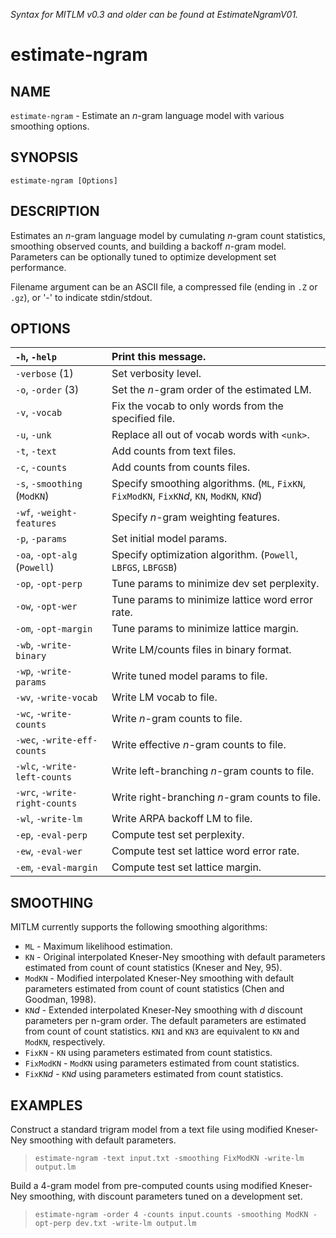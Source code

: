 _Syntax for MITLM v0.3 and older can be found at EstimateNgramV01._

# estimate-ngram #

## NAME ##

`estimate-ngram` - Estimate an _n_-gram language model with various smoothing options.

## SYNOPSIS ##

```
estimate-ngram [Options]
```

## DESCRIPTION ##

Estimates an _n_-gram language model by cumulating _n_-gram count statistics,
smoothing observed counts, and building a backoff _n_-gram model.  Parameters
can be optionally tuned to optimize development set performance.

Filename argument can be an ASCII file, a compressed file (ending in `.Z` or `.gz`),
or '-' to indicate stdin/stdout.

## OPTIONS ##

| `-h`, `-help`                 | Print this message. |
|:------------------------------|:--------------------|
| `-verbose` (1)                | Set verbosity level. |
| `-o`, `-order` (3)            | Set the _n_-gram order of the estimated LM. |
| `-v`, `-vocab`                | Fix the vocab to only words from the specified file. |
| `-u`, `-unk`                  | Replace all out of vocab words with `<unk>`. |
| `-t`, `-text`                 | Add counts from text files. |
| `-c`, `-counts`               | Add counts from counts files. |
| `-s`, `-smoothing` (`ModKN`)  | Specify smoothing algorithms.  (`ML`, `FixKN`, `FixModKN`, `FixKN`_d_, `KN`, `ModKN`, `KN`_d_) |
| `-wf`, `-weight-features`     | Specify _n_-gram weighting features. |
| `-p`, `-params`               | Set initial model params. |
| `-oa`, `-opt-alg` (`Powell`)  | Specify optimization algorithm.  (`Powell`, `LBFGS`, `LBFGSB`) |
| `-op`, `-opt-perp`            | Tune params to minimize dev set perplexity. |
| `-ow`, `-opt-wer`             | Tune params to minimize lattice word error rate. |
| `-om`, `-opt-margin`          | Tune params to minimize lattice margin. |
| `-wb`, `-write-binary`        | Write LM/counts files in binary format. |
| `-wp`, `-write-params`        | Write tuned model params to file. |
| `-wv`, `-write-vocab`         | Write LM vocab to file. |
| `-wc`, `-write-counts`        | Write _n_-gram counts to file. |
| `-wec`, `-write-eff-counts`   | Write effective _n_-gram counts to file. |
| `-wlc`, `-write-left-counts`  | Write left-branching _n_-gram counts to file. |
| `-wrc`, `-write-right-counts` | Write right-branching _n_-gram counts to file. |
| `-wl`, `-write-lm`            | Write ARPA backoff LM to file. |
| `-ep`, `-eval-perp`           | Compute test set perplexity. |
| `-ew`, `-eval-wer`            | Compute test set lattice word error rate. |
| `-em`, `-eval-margin`         | Compute test set lattice margin. |


## SMOOTHING ##

MITLM currently supports the following smoothing algorithms:

  * `ML` - Maximum likelihood estimation.
  * `KN` - Original interpolated Kneser-Ney smoothing with default parameters estimated from count of count statistics (Kneser and Ney, 95).
  * `ModKN` - Modified interpolated Kneser-Ney smoothing with default parameters estimated from count of count statistics (Chen and Goodman, 1998).
  * `KN`_d_ - Extended interpolated Kneser-Ney smoothing with _d_ discount parameters per n-gram order.  The default parameters are estimated from count of count statistics.  `KN1` and `KN3` are equivalent to `KN` and `ModKN`, respectively.
  * `FixKN` - `KN` using parameters estimated from count statistics.
  * `FixModKN` - `ModKN` using parameters estimated from count statistics.
  * `FixKN`_d_ - `KN`_d_ using parameters estimated from count statistics.

## EXAMPLES ##

Construct a standard trigram model from a text file using modified Kneser-Ney smoothing with default parameters.

> `estimate-ngram -text input.txt -smoothing FixModKN -write-lm output.lm`

Build a 4-gram model from pre-computed counts using modified Kneser-Ney smoothing, with discount parameters tuned on a development set.

> `estimate-ngram -order 4 -counts input.counts -smoothing ModKN -opt-perp dev.txt -write-lm output.lm`